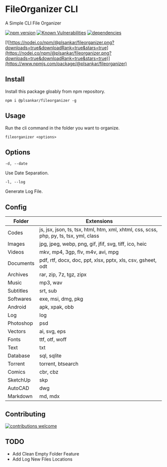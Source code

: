 # FileOrganizer CLI

A Simple CLI File Organizer

[![npm version](https://badge.fury.io/js/%40plsankar%2Ffileorganizer.svg)](https://www.npmjs.com/package/@plsankar/fileorganizer)
[![Known Vulnerabilities](https://snyk.io/test/npm/@plsankar/fileorganizer/badge.svg)](https://snyk.io/test/npm/@plsankar/fileorganizer)
[![dependencies](https://david-dm.org/plsankar/fileorganizer-cli.svg)](#)

[![https://nodei.co/npm/@plsankar/fileorganizer.png?downloads=true&downloadRank=true&stars=true](https://nodei.co/npm/@plsankar/fileorganizer.png?downloads=true&downloadRank=true&stars=true)](https://www.npmjs.com/package/@plsankar/fileorganizer)

## Install

Install this package gloably from npm repository.

```shell
npm i @plsankar/fileorganizer -g
```

## Usage

Run the cli command in the folder you want to organize.

```shell
fileorganizer <options>
```

## Options

`-d, --date`

Use Date Separation.

`-l, --log`

Generate Log File.

## Config

| Folder    | Extensions                                                                 |
| --------- | -------------------------------------------------------------------------------------- |
| Codes     | js, jsx, json, ts, tsx, html, htm, xml, xhtml, css, scss, php, py, ts, tsx, yml, class |
| Images    | jpg, jpeg, webp, png, gif, jfif, svg, tiff, ico, heic                                  |
| Videos    | mkv, mp4, 3gp, flv, m4v, avi, mpg                                                      |
| Documents | pdf, rtf, docx, doc, ppt, xlsx, pptx, xls, csv, gsheet, odt                            |
| Archives  | rar, zip, 7z, tgz, zipx                                                                |
| Music     | mp3, wav                                                                               |
| Subtitles | srt, sub                                                                               |
| Softwares | exe, msi, dmg, pkg                                                                     |
| Android   | apk, xpak, obb                                                                         |
| Log       | log                                                                                    |
| Photoshop | psd                                                                                    |
| Vectors   | ai, svg, eps                                                                           |
| Fonts     | ttf, otf, woff                                                                         |
| Text      | txt                                                                                    |
| Database  | sql, sqlite                                                                            |
| Torrent   | torrent, btsearch                                                                      |
| Comics    | cbr, cbz                                                                               |
| SketchUp  | skp                                                                                    |
| AutoCAD   | dwg                                                                                    |
| Markdown  | md, mdx                                                                                |


## Contributing

[![contributions welcome](https://img.shields.io/badge/contributions-welcome-brightgreen.svg?style=flat)](https://github.com/plsankar/fileorganizer-cli/issues)

## TODO

-   Add Clean Empty Folder Feature
-   Add Log New Files Locations
